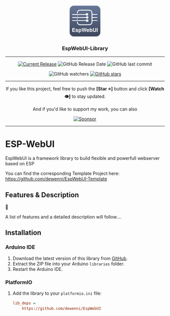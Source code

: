 <div align="center">
<img style="width: 100px;" src="./Doc/EspWebUI_Logo.svg">

<h3 style="text-align: center;">EspWebUI-Library</h3>
</div>

-----


<div align="center">

[![Current Release](https://img.shields.io/github/release/dewenni/EspWebUI.svg)](https://github.com/dewenni/EspWebUI/releases/latest)
![GitHub Release Date](https://img.shields.io/github/release-date/dewenni/EspWebUI)
![GitHub last commit](https://img.shields.io/github/last-commit/dewenni/EspWebUI)


![GitHub watchers](https://img.shields.io/github/watchers/dewenni/EspWebUI?style=social)
[![GitHub stars](https://img.shields.io/github/stars/dewenni/EspWebUI.svg?style=social&label=Star)](https://github.com/dewenni/EspWebUI/stargazers/)

</div>

-----

<div align="center">
If you like this project, feel free to push the <b>[Star ⭐️]</b> button and click <b>[Watch 👁]</b> to stay updated.
<br><br>
And if you'd like to support my work, you can also<p>

[![Sponsor](https://img.shields.io/badge/Sponsor%20me%20on-GitHub-%23EA4AAA.svg?style=for-the-badge&logo=github)](https://github.com/sponsors/dewenni)

</div>

-----

# ESP-WebUI

EspWebUI is a framework library to build flexible and powerfull webserver based on ESP

You can find the corresponding Template Project here: https://github.com/dewenni/EspWebUI-Template


## Features & Description

:construction:

A list of features and a detailed description will follow....

## Installation

### Arduino IDE

1. Download the latest version of this library from [GitHub](https://github.com/dewenni/EspWebUI).
2. Extract the ZIP file into your Arduino `libraries` folder.
3. Restart the Arduino IDE.

### PlatformIO

1. Add the library to your `platformio.ini` file:

   ```ini
   lib_deps =
       https://github.com/dewenni/EspWebUI
